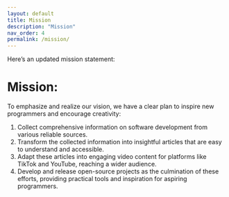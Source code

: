 ```yaml
---
layout: default
title: Mission
description: "Mission"
nav_order: 4
permalink: /mission/
---
```

Here’s an updated mission statement:

# Mission:  
To emphasize and realize our vision, we have a clear plan to inspire new programmers and encourage creativity:
1. Collect comprehensive information on software development from various reliable sources.
2. Transform the collected information into insightful articles that are easy to understand and accessible.
3. Adapt these articles into engaging video content for platforms like TikTok and YouTube, reaching a wider audience.
4. Develop and release open-source projects as the culmination of these efforts, providing practical tools and inspiration for aspiring programmers.
